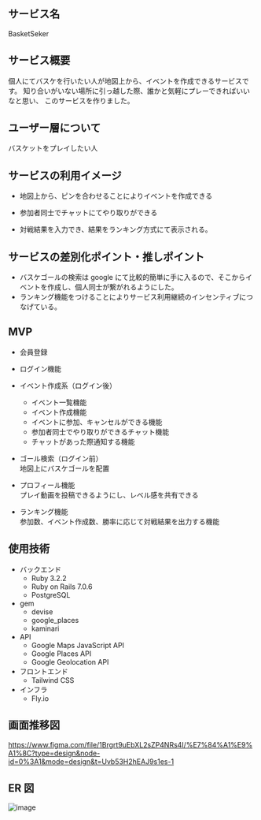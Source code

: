 ## サービス名

BasketSeker

## サービス概要

個人にてバスケを行いたい人が地図上から、イベントを作成できるサービスです。
知り合いがいない場所に引っ越した際、誰かと気軽にプレーできればいいなと思い、
このサービスを作りました。

## ユーザー層について

バスケットをプレイしたい人

## サービスの利用イメージ

- 地図上から、ピンを合わせることによりイベントを作成できる

- 参加者同士でチャットにてやり取りができる

- 対戦結果を入力でき、結果をランキング方式にて表示される。

## サービスの差別化ポイント・推しポイント

- バスケゴールの検索は google にて比較的簡単に手に入るので、そこからイベントを作成し、個人同士が繋がれるようにした。
- ランキング機能をつけることによりサービス利用継続のインセンティブにつなげている。

## MVP

- 会員登録
- ログイン機能

- イベント作成系（ログイン後）
  - イベント一覧機能
  - イベント作成機能
  - イベントに参加、キャンセルができる機能
  - 参加者同士でやり取りができるチャット機能
  - チャットがあった際通知する機能

- ゴール検索（ログイン前）</br>
地図上にバスケゴールを配置

- プロフィール機能</br>
プレイ動画を投稿できるようにし、レベル感を共有できる

- ランキング機能</br>
参加数、イベント作成数、勝率に応じて対戦結果を出力する機能

## 使用技術
- バックエンド
  - Ruby 3.2.2
  - Ruby on Rails 7.0.6
  - PostgreSQL
- gem
  - devise
  - google_places
  - kaminari
- API
  - Google Maps JavaScript API
  - Google Places API
  - Google Geolocation API
- フロントエンド
  - Tailwind CSS
- インフラ
  - Fly.io

## 画面推移図
https://www.figma.com/file/1Brgrt9uEbXL2sZP4NRs4I/%E7%84%A1%E9%A1%8C?type=design&node-id=0%3A1&mode=design&t=Uvb53H2hEAJ9s1es-1

## ER 図
![image](https://github.com/keita-36/BasketSeker/assets/131235353/cc3a09ee-194c-453b-820d-5ede589bcbd2)

